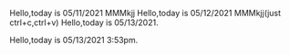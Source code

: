 Hello,today is 05/11/2021 MMMkjj
Hello,today is 05/12/2021 MMMkjj(just ctrl+c,ctrl+v)
Hello,today is 05/13/2021.

Hello,today is 05/13/2021 3:53pm.
